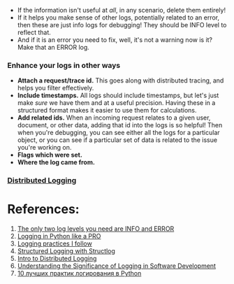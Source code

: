 
- If the information isn't useful at _all_, in any scenario, delete them entirely!
- If it helps you make sense of other logs, potentially related to an error, then these are just info logs for debugging! They should be INFO level to reflect that.
- And if it is an error you need to fix, well, it's not a warning now is it? Make that an ERROR log.

### Enhance your logs in other ways

- **Attach a request/trace id.** This goes along with distributed tracing, and helps you filter effectively.
- **Include timestamps.** All logs should include timestamps, but let's just make _sure_ we have them and at a useful precision. Having these in a structured format makes it easier to use them for calculations.
- **Add related ids.** When an incoming request relates to a given user, document, or other data, adding that id into the logs is so helpful! Then when you're debugging, you can see either all the logs for a particular object, or you can see if a particular set of data is related to the issue you're working on.
- **Flags which were set.** 
- **Where the log came from.** 

### [Distributed Logging](Distributed%20Logging.md)

# References:

1. [The only two log levels you need are INFO and ERROR](https://ntietz.com/blog/the-only-two-log-levels-you-need-are-info-and-error/?ref=architecturenotes.co)
2. [Logging in Python like a PRO](https://guicommits.com/how-to-log-in-python-like-a-pro/)
3. [Logging practices I follow](https://www.16elt.com/2023/01/06/logging-practices-I-follow/)
4. [Structured Logging with Structlog](https://bitestreams.com/blog/structured_logging/)
5. [Intro to Distributed Logging](https://blog.treasuredata.com/blog/2016/08/03/distributed-logging-architecture-in-the-container-era/)
6. [Understanding the Significance of Logging in Software Development](https://medium.com/geekculture/understanding-the-significance-of-logging-in-software-development-bd7d1dce284)
7. [10 лучших практик логирования в Python](https://habr.com/ru/companies/ruvds/articles/766010/)